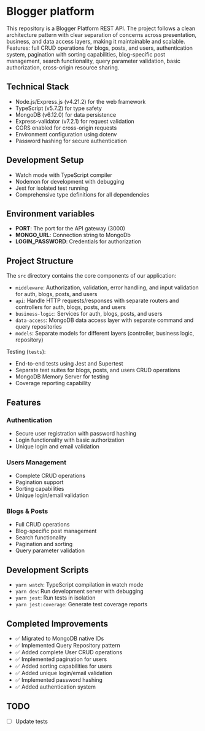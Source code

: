 # Blogger platform

This repository is a Blogger Platform REST API. The project follows a clean architecture pattern with clear separation of concerns across presentation, business, and data access layers, making it maintainable and scalable. Features: full CRUD operations for blogs, posts, and users, authentication system, pagination with sorting capabilities, blog-specific post management, search functionality, query parameter validation, basic authorization, cross-origin resource sharing.

## Technical Stack

- Node.js/Express.js (v4.21.2) for the web framework
- TypeScript (v5.7.2) for type safety
- MongoDB (v6.12.0) for data persistence
- Express-validator (v7.2.1) for request validation
- CORS enabled for cross-origin requests
- Environment configuration using dotenv
- Password hashing for secure authentication

## Development Setup

- Watch mode with TypeScript compiler
- Nodemon for development with debugging
- Jest for isolated test running
- Comprehensive type definitions for all dependencies

## Environment variables

- **PORT**: The port for the API gateway (3000)
- **MONGO_URL**: Connection string to MongoDb
- **LOGIN_PASSWORD**: Credentials for authorization

## Project Structure

The `src` directory contains the core components of our application:

- `middleware`: Authorization, validation, error handling, and input validation for auth, blogs, posts, and users
- `api`: Handle HTTP requests/responses with separate routers and controllers for auth, blogs, posts, and users
- `business-logic`: Services for auth, blogs, posts, and users
- `data-access`: MongoDB data access layer with separate command and query repositories
- `models`: Separate models for different layers (controller, business logic, repository)

Testing (`tests`):

- End-to-end tests using Jest and Supertest
- Separate test suites for blogs, posts, and users CRUD operations
- MongoDB Memory Server for testing
- Coverage reporting capability

## Features

### Authentication

- Secure user registration with password hashing
- Login functionality with basic authorization
- Unique login and email validation

### Users Management

- Complete CRUD operations
- Pagination support
- Sorting capabilities
- Unique login/email validation

### Blogs & Posts

- Full CRUD operations
- Blog-specific post management
- Search functionality
- Pagination and sorting
- Query parameter validation

## Development Scripts

- `yarn watch`: TypeScript compilation in watch mode
- `yarn dev`: Run development server with debugging
- `yarn jest`: Run tests in isolation
- `yarn jest:coverage`: Generate test coverage reports

## Completed Improvements

- ✅ Migrated to MongoDB native IDs
- ✅ Implemented Query Repository pattern
- ✅ Added complete User CRUD operations
- ✅ Implemented pagination for users
- ✅ Added sorting capabilities for users
- ✅ Added unique login/email validation
- ✅ Implemented password hashing
- ✅ Added authentication system

## TODO

- [ ] Update tests
